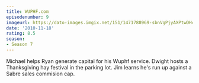 ```yaml
---
title: WUPHF.com
episodenumber: 9
imageurl: https://dato-images.imgix.net/151/1471788969-sbnVgPjyAXPtwDHcfqdaujKQmCM.jpg?ixlib=rb-1.1.0&ch=DPR%2CWidth&auto=compress%2Cformat
date: '2010-11-18'
rating: 8.5
season:
- Season 7
---
```


Michael helps Ryan generate capital for his Wuphf service. Dwight hosts a Thanksgiving hay festival in the parking lot. Jim learns he's run up against a Sabre sales commision cap.